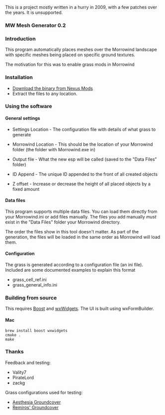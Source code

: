 This is a project mostly written in a hurry in 2009, with a few patches over the years. It is unsupported.

### MW Mesh Generator 0.2

### Introduction

This program automatically places meshes over the Morrowind landscape
with specific meshes being placed on specific ground textures.

The motivation for this was to enable grass mods in Morrowind

### Installation

- [Download the binary from Nexus Mods](https://www.nexusmods.com/morrowind/mods/23065)
- Extract the files to any location.

### Using the software

#### General settings

- Settings Location - The configuration file with details of what grass to generate
- Morrowind Location - This should be the location of your Morrowind folder (the folder with Morrowind.exe in)
- Output file - What the new esp will be called (saved to the "Data Files" folder)

- ID Append - The unique ID appended to the front of all created objects
- Z offset - Increase or decrease the height of all placed objects by a fixed amount

#### Data files

This program supports multiple data files. You can load them
directly from your Morrowind.ini or add files manually. The files you
add manually *must* exist in the "Data Files" folder your Morrowind directory.

The order the files show in this tool doesn't matter. As part of the generation, the files will be loaded in the same
order as Morrowind will load them.

#### Configuration

The grass is generated according to a configuration file (an ini file). Included are some documented examples to explain
this format

- grass\_cell\_ref.ini
- grass\_general\_info.ini

### Building from source

This requires [Boost](https://www.boost.org/) and [wxWidgets](https://www.wxwidgets.org/). The UI is built using wxFormBuilder.

#### Mac

```shell
brew install boost wxwidgets
cmake .
make
```

### Thanks
Feedback and testing:
- Vality7
- PirateLord
- zackg

Grass configurations used for testing:
- [Aesthesia Groundcover](https://www.nexusmods.com/morrowind/mods/46377)
- [Remiros' Groundcover](https://nexusmods.com/morrowind/mods/46733)
